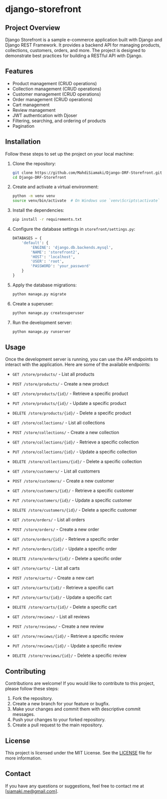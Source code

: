 # django-storefront

## Project Overview
Django Storefront is a sample e-commerce application built with Django and Django REST Framework. It provides a backend API for managing products, collections, customers, orders, and more. The project is designed to demonstrate best practices for building a RESTful API with Django.

## Features
- Product management (CRUD operations)
- Collection management (CRUD operations)
- Customer management (CRUD operations)
- Order management (CRUD operations)
- Cart management
- Review management
- JWT authentication with Djoser
- Filtering, searching, and ordering of products
- Pagination

## Installation
Follow these steps to set up the project on your local machine:

1. Clone the repository:
   ```bash
   git clone https://github.com/MahdiSiamaki/Django-DRF-Storefront.git
   cd Django-DRF-Storefront
   ```

2. Create and activate a virtual environment:
   ```bash
   python -m venv venv
   source venv/bin/activate  # On Windows use `venv\Scripts\activate`
   ```

3. Install the dependencies:
   ```bash
   pip install -r requirements.txt
   ```

4. Configure the database settings in `storefront/settings.py`:
   ```python
   DATABASES = {
       'default': {
           'ENGINE': 'django.db.backends.mysql',
           'NAME': 'storefront2',
           'HOST': 'localhost',
           'USER': 'root',
           'PASSWORD': 'your_password'
       }
   }
   ```

5. Apply the database migrations:
   ```bash
   python manage.py migrate
   ```

6. Create a superuser:
   ```bash
   python manage.py createsuperuser
   ```

7. Run the development server:
   ```bash
   python manage.py runserver
   ```

## Usage
Once the development server is running, you can use the API endpoints to interact with the application. Here are some of the available endpoints:

- `GET /store/products/` - List all products
- `POST /store/products/` - Create a new product
- `GET /store/products/{id}/` - Retrieve a specific product
- `PUT /store/products/{id}/` - Update a specific product
- `DELETE /store/products/{id}/` - Delete a specific product

- `GET /store/collections/` - List all collections
- `POST /store/collections/` - Create a new collection
- `GET /store/collections/{id}/` - Retrieve a specific collection
- `PUT /store/collections/{id}/` - Update a specific collection
- `DELETE /store/collections/{id}/` - Delete a specific collection

- `GET /store/customers/` - List all customers
- `POST /store/customers/` - Create a new customer
- `GET /store/customers/{id}/` - Retrieve a specific customer
- `PUT /store/customers/{id}/` - Update a specific customer
- `DELETE /store/customers/{id}/` - Delete a specific customer

- `GET /store/orders/` - List all orders
- `POST /store/orders/` - Create a new order
- `GET /store/orders/{id}/` - Retrieve a specific order
- `PUT /store/orders/{id}/` - Update a specific order
- `DELETE /store/orders/{id}/` - Delete a specific order

- `GET /store/carts/` - List all carts
- `POST /store/carts/` - Create a new cart
- `GET /store/carts/{id}/` - Retrieve a specific cart
- `PUT /store/carts/{id}/` - Update a specific cart
- `DELETE /store/carts/{id}/` - Delete a specific cart

- `GET /store/reviews/` - List all reviews
- `POST /store/reviews/` - Create a new review
- `GET /store/reviews/{id}/` - Retrieve a specific review
- `PUT /store/reviews/{id}/` - Update a specific review
- `DELETE /store/reviews/{id}/` - Delete a specific review

## Contributing
Contributions are welcome! If you would like to contribute to this project, please follow these steps:

1. Fork the repository.
2. Create a new branch for your feature or bugfix.
3. Make your changes and commit them with descriptive commit messages.
4. Push your changes to your forked repository.
5. Create a pull request to the main repository.

## License
This project is licensed under the MIT License. See the [LICENSE](LICENSE) file for more information.

## Contact
If you have any questions or suggestions, feel free to contact me at [siamaki.me@gmail.com].
